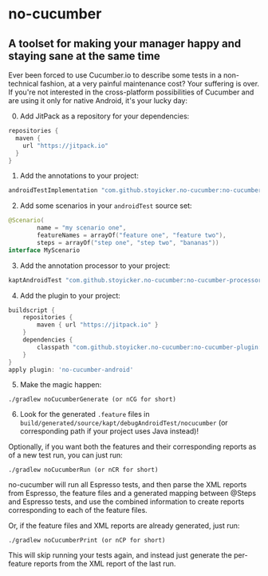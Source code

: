 # no-cucumber
## A toolset for making your manager happy and staying sane at the same time

Ever been forced to use Cucumber.io to describe some tests in a non-technical fashion, at a very painful maintenance cost?
Your suffering is over. If you're not interested in the cross-platform possibilities of Cucumber and are using it only 
for native Android, it's your lucky day:

0. Add JitPack as a repository for your dependencies:
```groovy
repositories {
  maven {
    url "https://jitpack.io"
  }
}
```
1. Add the annotations to your project:
```groovy
androidTestImplementation "com.github.stoyicker.no-cucumber:no-cucumber-annotations:+"
```
2. Add some scenarios in your ```androidTest``` source set:
```kotlin
@Scenario(
        name = "my scenario one",
        featureNames = arrayOf("feature one", "feature two"),
        steps = arrayOf("step one", "step two", "bananas"))
interface MyScenario
```
3. Add the annotation processor to your project: 
```groovy
kaptAndroidTest "com.github.stoyicker.no-cucumber:no-cucumber-processors:+"
```
4. Add the plugin to your project:
```groovy
buildscript {
	repositories {
        maven { url "https://jitpack.io" }
    }
    dependencies {
        classpath "com.github.stoyicker.no-cucumber:no-cucumber-plugin:+"
    }
}
apply plugin: 'no-cucumber-android'
```
5. Make the magic happen:
```
./gradlew noCucumberGenerate (or nCG for short)
```
6. Look for the generated ```.feature``` files in ```build/generated/source/kapt/debugAndroidTest/nocucumber```
(or corresponding path if your project uses Java instead)!

Optionally, if you want both the features and their corresponding reports as of a new test run, you can just run:
```
./gradlew noCucumberRun (or nCR for short)
```
no-cucumber will run all Espresso tests, and then parse the XML reports from Espresso, the feature files and a generated 
mapping between @Steps and Espresso tests, and use the combined information to create reports corresponding to each of 
the feature files.

Or, if the feature files and XML reports are already generated, just run:
```
./gradlew noCucumberPrint (or nCP for short)
```
This will skip running your tests again, and instead just generate the per-feature reports from the XML report of the 
last run.
